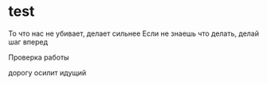 # test
То что нас не убивает, делает сильнее
Если не знаешь что делать, делай шаг вперед

Проверка работы

дорогу осилит идущий
